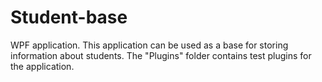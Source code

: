 # Student-base
WPF application.
This application can be used as a base for storing information about students.
The "Plugins" folder contains test plugins for the application.
